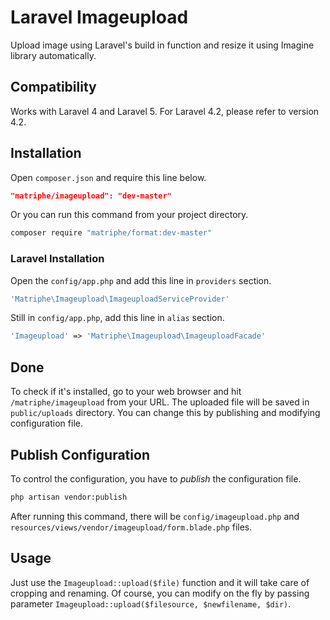 # Laravel Imageupload

Upload image using Laravel's build in function and resize it using Imagine library automatically.

## Compatibility

Works with Laravel 4 and Laravel 5. For Laravel 4.2, please refer to version 4.2.

## Installation

Open `composer.json` and require this line below.
```json
"matriphe/imageupload": "dev-master"
```
Or you can run this command from your project directory.
```bash
composer require "matriphe/format:dev-master"
```

### Laravel Installation

Open the `config/app.php` and add this line in `providers` section.
```php
'Matriphe\Imageupload\ImageuploadServiceProvider'
```
Still in `config/app.php`, add this line in `alias` section.
```php
'Imageupload' => 'Matriphe\Imageupload\ImageuploadFacade'
```

## Done

To check if it's installed, go to your web browser and hit `/matriphe/imageupload` from your URL. The uploaded file will be saved in `public/uploads` directory. You can change this by publishing and modifying configuration file.

## Publish Configuration

To control the configuration, you have to *publish* the configuration file.
```bash
php artisan vendor:publish
```
After running this command, there will be `config/imageupload.php` and `resources/views/vendor/imageupload/form.blade.php` files.

## Usage

Just use the `Imageupload::upload($file)` function and it will take care of cropping and renaming. Of course, you can modify on the fly by passing parameter `Imageupload::upload($filesource, $newfilename, $dir)`.
